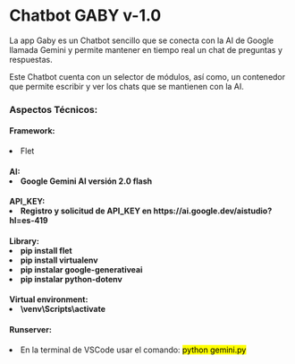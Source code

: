 <caption>
    <div class="container" style="text-aling:center";>
        <h1>Chatbot GABY v-1.0</h1>
    </div>
</caption>

<section>
<div class="container">
    <p>La app Gaby es un Chatbot sencillo que se conecta con la AI de Google llamada Gemini y permite mantener en tiempo real un chat de preguntas y respuestas.</p>
    <p>Este Chatbot cuenta con un selector de módulos, así como, un contenedor que permite escribir y ver los chats que se mantienen con la AI. </p>
</div>

<div class="container">
    <h3>Aspectos Técnicos:</h3>
</div>

<div class="container my-2">
    <h4>Framework:</h4>
        <li>Flet</li>
</div>

<div class="container my-2">
    <h4>AI:</4>
        <li>Google Gemini AI versión 2.0 flash</li>
</div>

<div class="container my-2">
    <h4>API_KEY:</4>
        <li>Registro y solicitud de API_KEY en https://ai.google.dev/aistudio?hl=es-419</li>
</div>

<div class="container my-2">
    <h4>Library:</4>
        <li>pip install flet</li>
        <li>pip install virtualenv</li>
        <li>pip instalar google-generativeai</li>
        <li>pip instalar python-dotenv</li>
</div>

<div class="container my-2">
    <h4>Virtual environment:</4>
        <li>\venv\Scripts\activate</li>
</div>
</section>
        
<footer>
<div class="container my-2">
    <h4>Runserver:</h4>
         <li>En la terminal de VSCode usar el comando: <mark>python gemini.py</mark></li> 
</div>
</footer>
